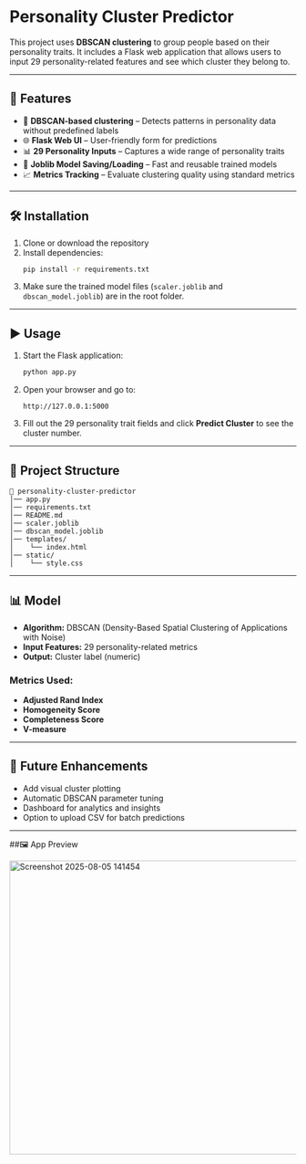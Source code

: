 # Personality Cluster Predictor

This project uses **DBSCAN clustering** to group people based on their personality traits. It includes a Flask web application that allows users to input 29 personality-related features and see which cluster they belong to.  

---

## 🚀 Features  

- 🧠 **DBSCAN-based clustering** – Detects patterns in personality data without predefined labels  
- 🌐 **Flask Web UI** – User-friendly form for predictions  
- 📊 **29 Personality Inputs** – Captures a wide range of personality traits  
- 💾 **Joblib Model Saving/Loading** – Fast and reusable trained models  
- 📈 **Metrics Tracking** – Evaluate clustering quality using standard metrics  

---

## 🛠️ Installation  

1. Clone or download the repository  
2. Install dependencies:
   ```bash
   pip install -r requirements.txt
   ```
3. Make sure the trained model files (`scaler.joblib` and `dbscan_model.joblib`) are in the root folder.  

---

## ▶️ Usage  

1. Start the Flask application:
   ```bash
   python app.py
   ```
2. Open your browser and go to:
   ```
   http://127.0.0.1:5000
   ```
3. Fill out the 29 personality trait fields and click **Predict Cluster** to see the cluster number.  

---

## 📂 Project Structure  

```
📁 personality-cluster-predictor
│── app.py
│── requirements.txt
│── README.md
│── scaler.joblib
│── dbscan_model.joblib
│── templates/
│    └── index.html
│── static/
│    └── style.css
```

---

## 📊 Model  

- **Algorithm:** DBSCAN (Density-Based Spatial Clustering of Applications with Noise)  
- **Input Features:** 29 personality-related metrics  
- **Output:** Cluster label (numeric)  

### Metrics Used:  
- **Adjusted Rand Index**  
- **Homogeneity Score**  
- **Completeness Score**  
- **V-measure**  

---

## 🔮 Future Enhancements  

- Add visual cluster plotting  
- Automatic DBSCAN parameter tuning  
- Dashboard for analytics and insights  
- Option to upload CSV for batch predictions  

---

##🖼️ App Preview

<img width="1365" height="515" alt="Screenshot 2025-08-05 141454" src="https://github.com/user-attachments/assets/c0cb3be0-b0dc-4244-908e-8a72c5b73983" />
